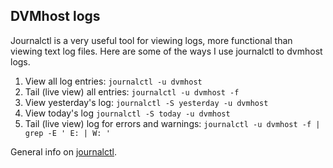 ## DVMhost logs

Journalctl is a very useful tool for viewing logs, more functional than viewing text log files. Here are some of the ways I use journalctl to dvmhost logs. 
1. View all log entries: `journalctl -u dvmhost`
2. Tail (live view) all entries: `journalctl -u dvmhost -f`
3. View yesterday's log: `journalctl -S yesterday -u dvmhost`
4. View today's log `journalctl -S today -u dvmhost`
5. Tail (live view) log for errors and warnings: `journalctl -u dvmhost -f | grep -E ' E: | W: '`

General info on [journalctl](https://www.digitalocean.com/community/tutorials/how-to-use-journalctl-to-view-and-manipulate-systemd-logs).
